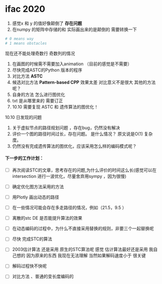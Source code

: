 # ifac 2020



1. 感觉x 和 y 的值好像颠倒了 **存在问题**
2. 在numpy 的矩阵中存储的和 实际画出来的是颠倒的 需要转换一下

```python
# 0 means way
# 1 means obstacles
```

现在还不能处理奇数行 奇数列的情况



1. 在画图的时候需不需要加入animation （目前的感觉是不需要）
2. 尽快完成ASTC的Python 版本的程序
3. 对比方法 **ASTC**  
4. 候选对比方法 **Pattern-based CPP** 效果太差 对比意义不是很大 其他的方法呢？ 
5. 自身的方法 怎么进行图优化
6. txt  是从哪里来的 需要订正
7. 10.10 需要复现 ASTC 和 遗传算法的图优化！



10.10 日发现的问题

1. 关于虚拟节点的路径规划问题 ，存在bug，仍然没有解决
2. 评价一个图的路径时间过长，存在问题。 是什么情况？ 原文说是O(1) 复杂度。
3.  仍然没有完成遗传算法的图优化，应该采用怎么样的编码模式呢？



#### 下一步的工作计划：

- [ ] 再次阅读STC的文章，思考存在的问题,为什么评价的时间这么长(感觉可以在intersection 进行一波优化，尽量舍弃用sympy ，因为很慢)
- [ ] 确定优化图方法采用的方法
- [ ] 用Plotly 画出动态的路径
- [ ] 在一些情况可能会存在多走路径的情况，例如（21.5，9.5 ）
- [ ] 离散的stc DE 是否能提升算法的效果
- [ ] 在动态编码的过程中，为什么不直接采用替换的规则，非要三个一起替换呢
- [ ] 尽快 完成STC的算法
- [ ] 2003估计算法 还是采用 原生的STC算法呢 感觉 估计算法最好还是采用 我自己想的 因为原来的东西 我现在无法理解 当然如果解码速度小于 很关键 
- [ ] 解码过程快不快呢
- [ ] 对比方法 、普通的变长度编码的

